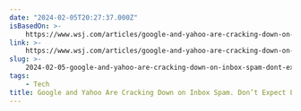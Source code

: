 ```yaml
---
date: "2024-02-05T20:27:37.000Z"
isBasedOn: >-
    https://www.wsj.com/articles/google-and-yahoo-are-cracking-down-on-inbox-spam-dont-expect-less-email-marketing-dd124c19
link: >-
    https://www.wsj.com/articles/google-and-yahoo-are-cracking-down-on-inbox-spam-dont-expect-less-email-marketing-dd124c19
slug: >-
    2024-02-05-google-and-yahoo-are-cracking-down-on-inbox-spam-dont-expect-less-email-m
tags:
    - Tech
title: Google and Yahoo Are Cracking Down on Inbox Spam. Don’t Expect Less Email M
---
```

